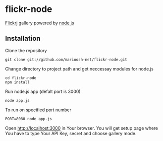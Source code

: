 flickr-node
===============

[Flickrj](http://flickrj.sourceforge.net/) gallery powered by [node.js](http://nodejs.org/)

Installation
------------
Clone the repository

    git clone git://github.com/marioosh-net/flickr-node.git

Change directory to project path and get neccessay modules for node.js

    cd flickr-node
    npm install

Run node.js app (defalt port is 3000) 

    node app.js
    
To run on specified port number

    PORT=8080 node app.js

Open [http://localhost:3000](http://localhost:3000) in Your browser. You will get setup page where You
have to type Your API Key, secret and choose gallery mode.
